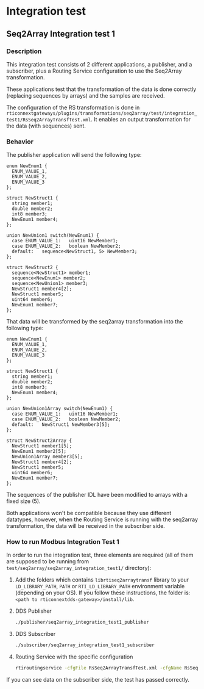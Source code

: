 # Integration test

## Seq2Array Integration test 1

### Description

This integration test consists of 2 different applications, a publisher, and a
subscriber, plus a Routing Service configuration to use the Seq2Array
transformation.

These applications test that the transformation of the data is done correctly
(replacing sequences by arrays) and the samples are received.

The configuration of the RS transformation is done in
`rticonnextgateways/plugins/transformations/seq2array/test/integration_test1/RsSeq2ArrayTransfTest.xml`.
It enables an output transformation for the data (with sequences) sent.

### Behavior

The publisher application will send the following type:

```
enum NewEnum1 {
  ENUM_VALUE_1,
  ENUM_VALUE_2,
  ENUM_VALUE_3
};

struct NewStruct1 {
  string member1;
  double member2;
  int8 member3;
  NewEnum1 member4;
};

union NewUnion1 switch(NewEnum1) {
  case ENUM_VALUE_1:   uint16 NewMember1;
  case ENUM_VALUE_2:   boolean NewMember2;
  default:   sequence<NewStruct1, 5> NewMember3;
};

struct NewStruct2 {
  sequence<NewStruct1> member1;
  sequence<NewEnum1> member2;
  sequence<NewUnion1> member3;
  NewStruct1 member4[2];
  NewStruct1 member5;
  uint64 member6;
  NewEnum1 member7;
};
```

That data will be transformed by the seq2array transformation into the following
type:

```
enum NewEnum1 {
  ENUM_VALUE_1,
  ENUM_VALUE_2,
  ENUM_VALUE_3
};

struct NewStruct1 {
  string member1;
  double member2;
  int8 member3;
  NewEnum1 member4;
};

union NewUnion1Array switch(NewEnum1) {
  case ENUM_VALUE_1:   uint16 NewMember1;
  case ENUM_VALUE_2:   boolean NewMember2;
  default:   NewStruct1 NewMember3[5];
};

struct NewStruct2Array {
  NewStruct1 member1[5];
  NewEnum1 member2[5];
  NewUnion1Array member3[5];
  NewStruct1 member4[2];
  NewStruct1 member5;
  uint64 member6;
  NewEnum1 member7;
};
```

The sequences of the publisher IDL have been modified to arrays with a fixed
size (5).

Both applications won't be compatible because they use different datatypes,
however, when the Routing Service is running with the seq2array transformation,
the data will be received in the subscriber side.

### How to run Modbus Integration Test 1

In order to run the integration test, three elements are required (all of them
are supposed to be running from `test/seq2array/seq2array_integration_test1/`
directory):

1. Add the folders which contains `librtiseq2arraytransf` library to
your `LD_LIBRARY_PATH`, `PATH` or `RTI_LD_LIBRARY_PATH` environment variable
(depending on your OS). If you follow these instructions, the folder is:
`<path to rticonnextdds-gateway>/install/lib`.

1. DDS Publisher

    ```sh
    ./publisher/seq2array_integration_test1_publisher
    ```

1. DDS Subscriber

    ```sh
    ./subscriber/seq2array_integration_test1_subscriber
    ```

1. Routing Service with the specific configuration

    ```sh
    rtiroutingservice -cfgFile RsSeq2ArrayTransfTest.xml -cfgName RsSeq2ArrayTransfTest
    ```


If you can see data on the subscriber side, the test has passed correctly.
